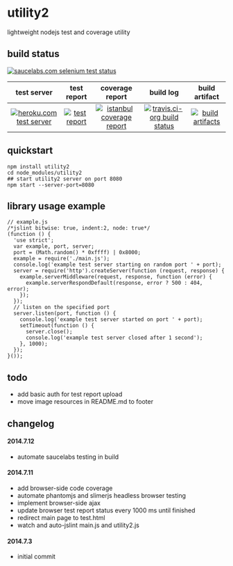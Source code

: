 utility2
==========
lightweight nodejs test and coverage utility

## build status
[![saucelabs.com selenium test status](https://saucelabs.com/browser-matrix/sclb01-utility2.svg)](https://saucelabs.com/u/sclb01-utility2)

 test server | test report | coverage report | build log | build artifact
:-----------:|:-----------:|:---------------:|:---------:|:--------------:
[![heroku.com test server](https://kaizhu256.github.io/public/heroku-logo-light-88x31.png)](https://hrku01-utility2.herokuapp.com/test/test.html) | [![test report](https://kaizhu256.github.io/node-utility2-data/build.travis-ci.org/latest.unstable/test-report.badge.svg)](https://kaizhu256.github.io/node-utility2-data/build.travis-ci.org/latest.unstable/test-report.html) | [![istanbul coverage report](https://kaizhu256.github.io/node-utility2-data/build.travis-ci.org/latest.unstable/coverage-report/coverage-report.badge.svg)](https://kaizhu256.github.io/node-utility2-data/build.travis-ci.org/latest.unstable/coverage-report/node-utility2/index.html) | [![travis.ci-org build status](https://api.travis-ci.org/kaizhu256/node-utility2.svg?branch=unstable)](https://travis-ci.org/kaizhu256/node-utility2?branch=unstable) | [![build artifacts](https://kaizhu256.github.io/public/glyphicons_free/glyphicons/png/glyphicons_144_folder_open.png)](https://github.com/kaizhu256/node-utility2-data/tree/gh-pages/build.travis-ci.org/latest.unstable)

## quickstart
```
npm install utility2
cd node_modules/utility2
## start utility2 server on port 8080
npm start --server-port=8080
```

## library usage example
```
// example.js
/*jslint bitwise: true, indent:2, node: true*/
(function () {
  'use strict';
  var example, port, server;
  port = (Math.random() * 0xffff) | 0x8000;
  example = require('./main.js');
  console.log('example test server starting on random port ' + port);
  server = require('http').createServer(function (request, response) {
    example.serverMiddleware(request, response, function (error) {
      example.serverRespondDefault(response, error ? 500 : 404, error);
    });
  });
  // listen on the specified port
  server.listen(port, function () {
    console.log('example test server started on port ' + port);
    setTimeout(function () {
      server.close();
      console.log('example test server closed after 1 second');
    }, 1000);
  });
}());
```

## todo
- add basic auth for test report upload
- move image resources in README.md to footer

## changelog
#### 2014.7.12
- automate saucelabs testing in build

#### 2014.7.11
- add browser-side code coverage
- automate phantomjs and slimerjs headless browser testing
- implement browser-side ajax
- update browser test report status every 1000 ms until finished
- redirect main page to test.html
- watch and auto-jslint main.js and utility2.js

#### 2014.7.3
- initial commit
